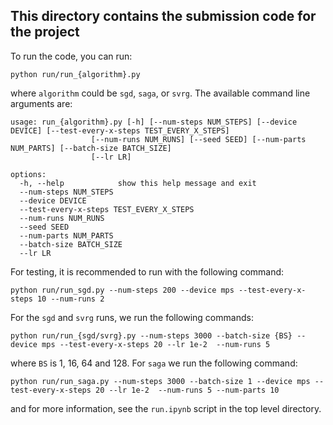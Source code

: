 ## This directory contains the submission code for the project

To run the code, you can run:

```
python run/run_{algorithm}.py
```

where `algorithm` could be `sgd`, `saga`, or `svrg`. The available command line arguments are:

```
usage: run_{algorithm}.py [-h] [--num-steps NUM_STEPS] [--device DEVICE] [--test-every-x-steps TEST_EVERY_X_STEPS]
                  [--num-runs NUM_RUNS] [--seed SEED] [--num-parts NUM_PARTS] [--batch-size BATCH_SIZE]
                  [--lr LR]

options:
  -h, --help            show this help message and exit
  --num-steps NUM_STEPS
  --device DEVICE
  --test-every-x-steps TEST_EVERY_X_STEPS
  --num-runs NUM_RUNS
  --seed SEED
  --num-parts NUM_PARTS
  --batch-size BATCH_SIZE
  --lr LR
```

For testing, it is recommended to run with the following command:

```
python run/run_sgd.py --num-steps 200 --device mps --test-every-x-steps 10 --num-runs 2
```

For the `sgd` and `svrg` runs, we run the following commands:

```
python run/run_{sgd/svrg}.py --num-steps 3000 --batch-size {BS} --device mps --test-every-x-steps 20 --lr 1e-2  --num-runs 5
```

where `BS` is 1, 16, 64 and 128. For `saga` we run the following command:

```
python run/run_saga.py --num-steps 3000 --batch-size 1 --device mps --test-every-x-steps 20 --lr 1e-2  --num-runs 5 --num-parts 10
```

and for more information, see the `run.ipynb` script in the top level directory.
